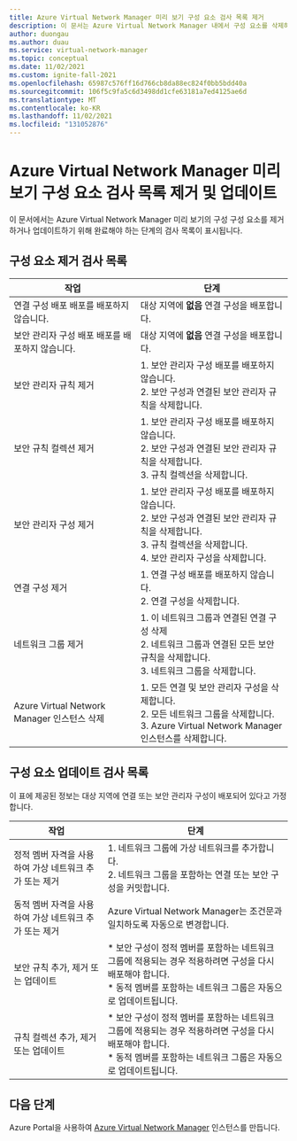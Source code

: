 ```yaml
---
title: Azure Virtual Network Manager 미리 보기 구성 요소 검사 목록 제거
description: 이 문서는 Azure Virtual Network Manager 내에서 구성 요소를 삭제하기 위한 검사 목록입니다.
author: duongau
ms.author: duau
ms.service: virtual-network-manager
ms.topic: conceptual
ms.date: 11/02/2021
ms.custom: ignite-fall-2021
ms.openlocfilehash: 65987c576ff16d766cb8da88ec824f0bb5bdd40a
ms.sourcegitcommit: 106f5c9fa5c6d3498dd1cfe63181a7ed4125ae6d
ms.translationtype: MT
ms.contentlocale: ko-KR
ms.lasthandoff: 11/02/2021
ms.locfileid: "131052876"
---
```

# <a name="remove-and-update-azure-virtual-network-manager-preview-components-checklist"></a>Azure Virtual Network Manager 미리 보기 구성 요소 검사 목록 제거 및 업데이트

이 문서에서는 Azure Virtual Network Manager 미리 보기의 구성 구성 요소를 제거하거나 업데이트하기 위해 완료해야 하는 단계의 검사 목록이 표시됩니다.

## <a name="remove-components-checklist"></a><a name="remove"></a>구성 요소 제거 검사 목록

| 작업 | 단계 | 
| ------ | ----- |
| 연결 구성 배포 배포를 배포하지 않습니다. | 대상 지역에 **없음** 연결 구성을 배포합니다. |
| 보안 관리자 구성 배포 배포를 배포하지 않습니다. | 대상 지역에 **없음** 연결 구성을 배포합니다. |
| 보안 관리자 규칙 제거 | 1. 보안 관리자 구성 배포를 배포하지 않습니다. </br> 2. 보안 구성과 연결된 보안 관리자 규칙을 삭제합니다. |
| 보안 규칙 컬렉션 제거 | 1. 보안 관리자 구성 배포를 배포하지 않습니다. </br> 2. 보안 구성과 연결된 보안 관리자 규칙을 삭제합니다. </br> 3. 규칙 컬렉션을 삭제합니다. |
| 보안 관리자 구성 제거 | 1. 보안 관리자 구성 배포를 배포하지 않습니다. </br> 2. 보안 구성과 연결된 보안 관리자 규칙을 삭제합니다. </br> 3. 규칙 컬렉션을 삭제합니다. </br> 4. 보안 관리자 구성을 삭제합니다. |
| 연결 구성 제거 | 1. 연결 구성 배포를 배포하지 않습니다. </br> 2. 연결 구성을 삭제합니다. |
| 네트워크 그룹 제거 | 1. 이 네트워크 그룹과 연결된 연결 구성 삭제 </br> 2. 네트워크 그룹과 연결된 모든 보안 규칙을 삭제합니다. </br> 3. 네트워크 그룹을 삭제합니다. |
| Azure Virtual Network Manager 인스턴스 삭제 | 1. 모든 연결 및 보안 관리자 구성을 삭제합니다. </br> 2. 모든 네트워크 그룹을 삭제합니다. </br> 3. Azure Virtual Network Manager 인스턴스를 삭제합니다. |

## <a name="update-components-checklist"></a>구성 요소 업데이트 검사 목록

이 표에 제공된 정보는 대상 지역에 연결 또는 보안 관리자 구성이 배포되어 있다고 가정합니다.

| 작업 | 단계 |
| ------ | ----- |
| 정적 멤버 자격을 사용하여 가상 네트워크 추가 또는 제거 | 1. 네트워크 그룹에 가상 네트워크를 추가합니다. </br> 2. 네트워크 그룹을 포함하는 연결 또는 보안 구성을 커밋합니다. |
| 동적 멤버 자격을 사용하여 가상 네트워크 추가 또는 제거 | Azure Virtual Network Manager는 조건문과 일치하도록 자동으로 변경합니다. |
| 보안 규칙 추가, 제거 또는 업데이트 | * 보안 구성이 정적 멤버를 포함하는 네트워크 그룹에 적용되는 경우 적용하려면 구성을 다시 배포해야 합니다. </br> * 동적 멤버를 포함하는 네트워크 그룹은 자동으로 업데이트됩니다. |
| 규칙 컬렉션 추가, 제거 또는 업데이트 | * 보안 구성이 정적 멤버를 포함하는 네트워크 그룹에 적용되는 경우 적용하려면 구성을 다시 배포해야 합니다. </br> * 동적 멤버를 포함하는 네트워크 그룹은 자동으로 업데이트됩니다. |

## <a name="next-steps"></a>다음 단계

Azure Portal을 사용하여 [Azure Virtual Network Manager](create-virtual-network-manager-portal.md) 인스턴스를 만듭니다.
